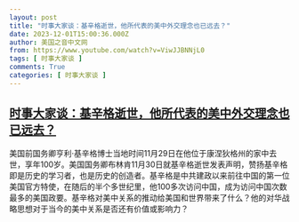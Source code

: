 ```yaml
---
layout: post
title: "时事大家谈：基辛格逝世，他所代表的美中外交理念也已远去？"
date: 2023-12-01T15:00:36.000Z
author: 美国之音中文网
from: https://www.youtube.com/watch?v=ViwJJBNNjL0
tags: [ 时事大家谈 ]
comments: True
categories: [ 时事大家谈 ]
---
```

<!--1701442836000-->
[时事大家谈：基辛格逝世，他所代表的美中外交理念也已远去？](https://www.youtube.com/watch?v=ViwJJBNNjL0)
------

<div>
美国前国务卿亨利·基辛格博士当地时间11月29日在他位于康涅狄格州的家中去世，享年100岁。美国国务卿布林肯11月30日就基辛格逝世发表声明，赞扬基辛格即是历史的学习者，也是历史的创造者。基辛格是中共建政以来前往中国的第一位美国官方特使，在随后的半个多世纪里，他100多次访问中国，成为访问中国次数最多的美国政要。基辛格对美中关系的推动给美国和世界带来了什么？他的对华战略思想对于当今的美中关系是否还有价值或影响力？
</div>

